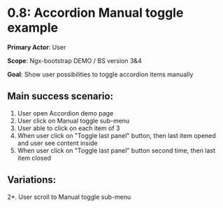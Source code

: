 0.8: Accordion Manual toggle example
====================================
**Primary Actor**: User

**Scope**: Ngx-bootstrap DEMO / BS version 3&4

**Goal**: Show user possibilities to toggle accordion items manually

Main success scenario:
----------------------
1. User open Accordion demo page
2. User click on Manual toggle sub-menu
3. User able to click on each item of 3
4. When user click on "Toggle last panel" button, then last item opened and user see content inside
5. When user click on "Toggle last panel" button second time, then last item closed

Variations:
-----------
2*. User scroll to Manual toggle sub-menu
